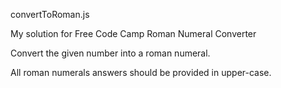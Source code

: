 convertToRoman.js

My solution for Free Code Camp Roman Numeral Converter

Convert the given number into a roman numeral.

All roman numerals answers should be provided in upper-case.
